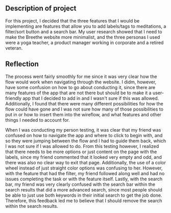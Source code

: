 ## Description of project

For this project, I decided that the three features that I would be implementing are features that allow you to add labels/tags to meditations, a filter/sort button and a search bar. My user research showed that I need to make the Breethe website more minimalist, and the three personas I used were a yoga teacher, a product manager working in corporate and a retired veteran. 

## Reflection

The process went fairly smoothly for me since it was very clear how the flow would work when navigating through the website. I didm, however, have some confusion on how to go about conducting it, since there are many features of the app that are not there but should be to make it a user-friendly app that I decided to add in and I wasn't sure if this was allowed. Additionally, I found that there were many different possibilities for how the flow could have gone and I was not sure how many of those possibilities to put in or how to insert them into the wireflow, and what features and other things I needed to account for. 

When I was conducting my person testing, it was clear that my friend was confused on how to navigate the app and where to click to begin with, and so they were jumping between the flow and I had to guide them back, which I was not sure if I was allowed to do. From this testing however, I realized that there needs to be more options or just content on the page with the labels, since my friend commented that it looked very empty and odd, and there was also no clear way to exit that page. Additionally, the use of a color wheel instead of just straight color options was confusing to her. However, with the feature that had the filter, my friend followed along well and had no issues completing the task or with the feature itself. Lastly, with the search bar, my friend was very clearly confused with the search bar within the search results that did a more advanced search, since most people should be able to just use both keywords in their initial search to get the job done. Therefore, this feedback led me to believe that I should remove the search within the search results. 
